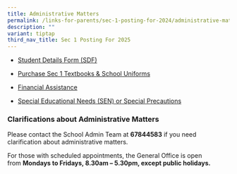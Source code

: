 ```yaml
---
title: Administrative Matters
permalink: /links-for-parents/sec-1-posting-for-2024/administrative-matters/
description: ""
variant: tiptap
third_nav_title: Sec 1 Posting For 2025
---
```

<ul data-tight="true" class="tight">
<li>
<p><a href="/sec-1-intake/administrative-matters/student-details-form-sdf/" rel="noopener noreferrer nofollow" target="_blank">Student Details Form (SDF)</a>
</p>
</li>
<li>
<p><a href="/sec-1-intake/administrative-matters/purchase-textbooks-n-uniforms/" rel="noopener noreferrer nofollow" target="_blank">Purchase Sec 1 Textbooks &amp; School Uniforms</a>
</p>
</li>
<li>
<p><a href="/sec-1-intake/administrative-matters/financial-assistance/" rel="noopener noreferrer nofollow" target="_blank">Financial Assistance</a>
</p>
</li>
<li>
<p><a href="/sec-1-intake/administrative-matters/sen-or-special-precautions/" rel="noopener noreferrer nofollow" target="_blank">Special Educational Needs (SEN) or Special Precautions</a>
</p>
</li>
</ul>
<h3>Clarifications about Administrative Matters</h3>
<p>Please contact the School Admin Team at&nbsp;<strong>67844583</strong>&nbsp;if
you need clarification about administrative matters.</p>
<p>For those with scheduled appointments, the General Office is open from&nbsp;<strong>Mondays to Fridays, 8.30am – 5.30pm, except public holidays.</strong>
</p>